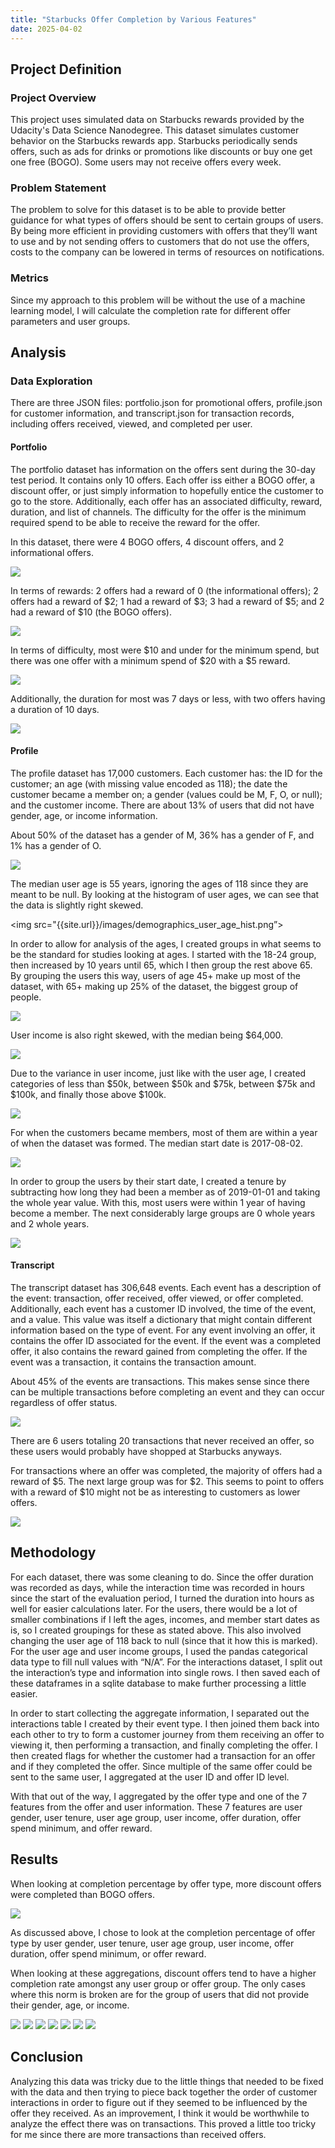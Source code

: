 ```yaml
---
title: "Starbucks Offer Completion by Various Features"
date: 2025-04-02
---
```


## Project Definition

### Project Overview

This project uses simulated data on Starbucks rewards provided by the Udacity's Data Science Nanodegree. This dataset simulates customer behavior on the Starbucks rewards app. Starbucks periodically sends offers, such as ads for drinks or promotions like discounts or buy one get one free (BOGO). Some users may not receive offers every week.

### Problem Statement

The problem to solve for this dataset is to be able to provide better guidance for what types of offers should be sent to certain groups of users. By being more efficient in providing customers with offers that they’ll want to use and by not sending offers to customers that do not use the offers, costs to the company can be lowered in terms of resources on notifications.

### Metrics

Since my approach to this problem will be without the use of a machine learning model, I will calculate the completion rate for different offer parameters and user groups.

## Analysis

### Data Exploration

There are three JSON files: portfolio.json for promotional offers, profile.json for customer information, and transcript.json for transaction records, including offers received, viewed, and completed per user.

#### Portfolio

The portfolio dataset has information on the offers sent during the 30-day test period. It contains only 10 offers. Each offer iss either a BOGO offer, a discount offer, or just simply information to hopefully entice the customer to go to the store. Additionally, each offer has an associated difficulty, reward, duration, and list of channels. The difficulty for the offer is the minimum required spend to be able to receive the reward for the offer.

In this dataset, there were 4 BOGO offers, 4 discount offers, and 2 informational offers.

<img src="{{site.url}}/images/offers_offer_type.png">

In terms of rewards: 2 offers had a reward of 0 (the informational offers); 2 offers had a reward of $2; 1 had a reward of $3; 3 had a reward of $5; and 2 had a reward of $10 (the BOGO offers).

<img src="{{site.url}}/images/offers_reward.png">

In terms of difficulty, most were $10 and under for the minimum spend, but there was one offer with a minimum spend of $20 with a $5 reward.

<img src="{{site.url}}/images/offers_difficulty.png">

Additionally, the duration for most was 7 days or less, with two offers having a duration of 10 days.

<img src="{{site.url}}/images/offers_duration.png">

#### Profile

The profile dataset has 17,000 customers. Each customer has: the ID for the customer; an age (with missing value encoded as 118); the date the customer became a member on; a gender (values could be M, F, O, or null); and the customer income. There are about 13% of users that did not have gender, age, or income information. 

About 50% of the dataset has a gender of M, 36% has a gender of F, and 1% has a gender of O.

<img src="{{site.url}}/images/demographics_user_gender.png">

The median user age is 55 years, ignoring the ages of 118 since they are meant to be null. By looking at the histogram of user ages, we can see that the data is slightly right skewed.

<img src="{{site.url}}/images/demographics_user_age_hist.png”>

In order to allow for analysis of the ages, I created groups in what seems to be the standard for studies looking at ages. I started with the 18-24 group, then increased by 10 years until 65, which I then group the rest above 65. By grouping the users this way, users of age 45+ make up most of the dataset, with 65+ making up 25% of the dataset, the biggest group of people.

<img src="{{site.url}}/images/demographics_user_age_group.png">

User income is also right skewed, with the median being $64,000.

<img src="{{site.url}}/images/demographics_user_income_hist.png">

Due to the variance in user income, just like with the user age, I created categories of less than $50k, between $50k and $75k, between $75k and $100k, and finally those above $100k.

<img src="{{site.url}}/images/demographics_user_income_group.png">

For when the customers became members, most of them are within a year of when the dataset was formed. The median start date is 2017-08-02.

<img src="{{site.url}}/images/demographics_user_start_date_hist.png">

In order to group the users by their start date, I created a tenure by subtracting how long they had been a member as of 2019-01-01 and taking the whole year value. With this, most users were within 1 year of having become a member. The next considerably large groups are 0 whole years and 2 whole years.

<img src="{{site.url}}/images/demographics_user_tenure.png">

#### Transcript

The transcript dataset has 306,648 events. Each event has a description of the event: transaction, offer received, offer viewed, or offer completed. Additionally, each event has a customer ID involved, the time of the event, and a value. This value was itself a dictionary that might contain different information based on the type of event. For any event involving an offer, it contains the offer ID associated for the event. If the event was a completed offer, it also contains the reward gained from completing the offer. If the event was a transaction, it contains the transaction amount.

About 45% of the events are transactions. This makes sense since there can be multiple transactions before completing an event and they can occur regardless of offer status. 

<img src="{{site.url}}/images/interactions_intxn_event_type.png">

There are 6 users totaling 20 transactions that never received an offer, so these users would probably have shopped at Starbucks anyways.

For transactions where an offer was completed, the majority of offers had a reward of $5. The next large group was for $2. This seems to point to offers with a reward of $10 might not be as interesting to customers as lower offers.

<img src="{{site.url}}/images/interactions_intxn_reward.png">

## Methodology

For each dataset, there was some cleaning to do. Since the offer duration was recorded as days, while the interaction time was recorded in hours since the start of the evaluation period, I turned the duration into hours as well for easier calculations later. For the users, there would be a lot of smaller combinations if I left the ages, incomes, and member start dates as is, so I created groupings for these as stated above. This also involved changing the user age of 118 back to null (since that it how this is marked). For the user age and user income groups, I used the pandas categorical data type to fill null values with “N/A”. For the interactions dataset, I split out the interaction’s type and information into single rows. I then saved each of these dataframes in a sqlite database to make further processing a little easier.

In order to start collecting the aggregate information, I separated out the interactions table I created by their event type. I then joined them back into each other to try to form a customer journey from them receiving an offer to viewing it, then performing a transaction, and finally completing the offer. I then created flags for whether the customer had a transaction for an offer and if they completed the offer. Since multiple of the same offer could be sent to the same user, I aggregated at the user ID and offer ID level.

With that out of the way, I aggregated by the offer type and one of the 7 features from the offer and user information. These 7 features are user gender, user tenure, user age group, user income, offer duration, offer spend minimum, and offer reward.

## Results

When looking at completion percentage by offer type, more discount offers were completed than BOGO offers.

<img src="{{site.url}}/images/offer_completion_by_offer_type.png">

As discussed above, I chose to look at the completion percentage of offer type by user gender, user tenure, user age group, user income, offer duration, offer spend minimum, or offer reward.

When looking at these aggregations, discount offers tend to have a higher completion rate amongst any user group or offer group. The only cases where this norm is broken are for the group of users that did not provide their gender, age, or income.

<img src="{{site.url}}/images/offer_completion_by_offer_duration.png">

<img src="{{site.url}}/images/offer_completion_by_offer_reward.png">

<img src="{{site.url}}/images/offer_completion_by_offer_spend_minimum.png">

<img src="{{site.url}}/images/offer_completion_by_user_age_group.png">

<img src="{{site.url}}/images/offer_completion_by_user_gender.png">

<img src="{{site.url}}/images/offer_completion_by_user_income_group.png">

<img src="{{site.url}}/images/offer_completion_by_user_tenure.png">

## Conclusion

Analyzing this data was tricky due to the little things that needed to be fixed with the data and then trying to piece back together the order of customer interactions in order to figure out if they seemed to be influenced by the offer they received. As an improvement, I think it would be worthwhile to analyze the effect there was on transactions. This proved a little too tricky for me since there are more transactions than received offers.
